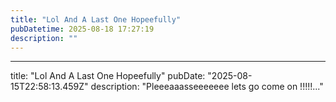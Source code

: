 ```yaml
---
title: "Lol And A Last One Hopeefully"
pubDatetime: 2025-08-18 17:27:19
description: ""
---
```

---
title: "Lol And A Last One Hopeefully"
pubDate: "2025-08-15T22:58:13.459Z"
description: "Pleeeaaasseeeeeee lets go come on !!!!!..."

